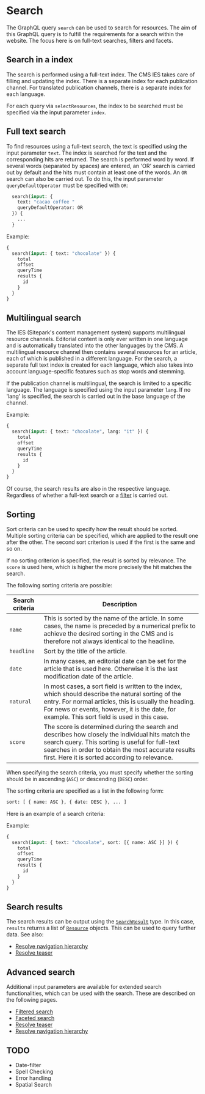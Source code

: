 # Search

The GraphQL query `search` can be used to search for resources. The aim of this GraphQL query is to fulfill the requirements for a search within the website. The focus here is on full-text searches, filters and facets.

## Search in a index

The search is performed using a full-text index. The CMS IES takes care of filling and updating the index. There is a separate index for each publication channel. For translated publication channels, there is a separate index for each language.

For each query via `selectResources`, the index to be searched must be specified via the input parameter `index`.

## Full text search

To find resources using a full-text search, the text is specified using the input parameter `text`.
The index is searched for the text and the corresponding hits are returned. The search is performed word by word. If several words (separated by spaces) are entered, an 'OR' search is carried out by default and the hits must contain at least one of the words. An `OR` search can also be carried out. To do this, the input parameter `queryDefaultOperator` must be specified with `OR`:

```graphql
  search(input: {
    text: "cacao coffee "
    queryDefaultOperator: OR
  }) {
    ...
  }
```

Example:

```graphql
{
  search(input: { text: "chocolate" }) {
    total
    offset
    queryTime
    results {
      id
    }
  }
}
```

## Multilingual search

The IES (Sitepark's content management system) supports multilingual resource channels. Editorial content is only ever written in one language and is automatically translated into the other languages by the CMS. A multilingual resource channel then contains several resources for an article, each of which is published in a different language. For the search, a separate full text index is created for each language, which also takes into account language-specific features such as stop words and stemming.

If the publication channel is multilingual, the search is limited to a specific language. The language is specified using the input parameter `lang`. If no 'lang' is specified, the search is carried out in the base language of the channel.

Example:

```graphql
{
  search(input: { text: "chocolate", lang: "it" }) {
    total
    offset
    queryTime
    results {
      id
    }
  }
}
```

Of course, the search results are also in the respective language. Regardless of whether a full-text search or a [filter](filtered-search.md) is carried out.

## Sorting

Sort criteria can be used to specify how the result should be sorted. Multiple sorting criteria can be specified, which are applied to the result one after the other. The second sort criterion is used if the first is the same and so on.

If no sorting criterion is specified, the result is sorted by relevance. The `score` is used here, which is higher the more precisely the hit matches the search.

The following sorting criteria are possible:

| Search criteria | Description                                                                                                                                                                                                                                                    |
| --------------- | -------------------------------------------------------------------------------------------------------------------------------------------------------------------------------------------------------------------------------------------------------------- |
| `name`          | This is sorted by the name of the article. In some cases, the name is preceded by a numerical prefix to achieve the desired sorting in the CMS and is therefore not always identical to the headline.                                                          |
| `headline`      | Sort by the title of the article.                                                                                                                                                                                                                              |
| `date`          | In many cases, an editorial date can be set for the article that is used here. Otherwise it is the last modification date of the article.                                                                                                                      |
| `natural`       | In most cases, a sort field is written to the index, which should describe the natural sorting of the entry. For normal articles, this is usually the heading. For news or events, however, it is the date, for example. This sort field is used in this case. |
| `score`         | The score is determined during the search and describes how closely the individual hits match the search query. This sorting is useful for full-text searches in order to obtain the most accurate results first. Here it is sorted according to relevance.    |

When specifying the search criteria, you must specify whether the sorting should be in ascending (`ASC`) or descending (`DESC`) order.

The sorting criteria are specified as a list in the following form:

```graphql
sort: [ { name: ASC }, { date: DESC }, ... ]
```

Here is an example of a search criteria:

Example:

```graphql
{
  search(input: { text: "chocolate", sort: [{ name: ASC }] }) {
    total
    offset
    queryTime
    results {
      id
    }
  }
}
```

## Search results

The search results can be output using the [`SearchResult`](../reference.md#searchresult) type. In this case, `results` returns a list of [`Resource`](../reference.md#resource) objects. This can be used to query further data. See also:

- [Resolve navigation hierarchy](resolve-navigation-hierarchy.md)
- [Resolve teaser](resolve-teaser.md)

## Advanced search

Additional input parameters are available for extended search functionalities, which can be used with the search. These are described on the following pages.

- [Filtered search](filtered-search.md)
- [Faceted search](faceted-search.md)
- [Resolve teaser](resolve-teaser.md)
- [Resolve navigation hierarchy](resolve-navigation-hierarchy.md)

## TODO

- Date-filter
- Spell Checking
- Error handling
- Spatial Search
